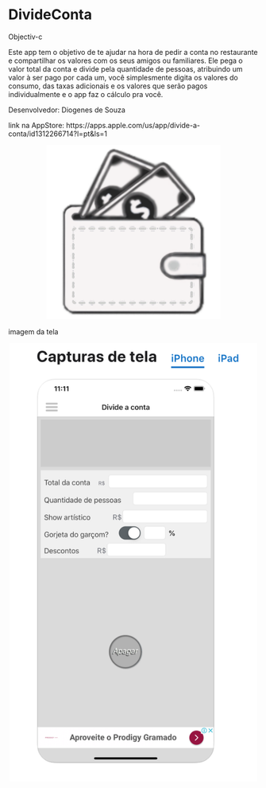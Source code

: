 # DivideConta
Objectiv-c 


Este app tem o objetivo de te ajudar na hora de pedir a conta no restaurante e compartilhar os valores com os seus amigos ou familiares. Ele pega o valor total da conta e divide pela quantidade de pessoas, atribuindo um valor à ser pago por cada um, você simplesmente digita os valores do consumo, das taxas adicionais e os valores que serão pagos individualmente e o app faz o cálculo pra você.

Desenvolvedor: Diogenes de Souza

<p>
  link na AppStore: https://apps.apple.com/us/app/divide-a-conta/id1312266714?l=pt&ls=1
  </p>


<p align="center">
  <img src="https://github.com/diogenesNegreiros/DivideConta/blob/master/Logo%20branco%20400.png" width="350" title="hover text">

</p>

imagem da tela

<p align="center">
  <img src="https://github.com/diogenesNegreiros/DivideConta/blob/master/tela_divide.png" width="500" title="hover text">

</p>

